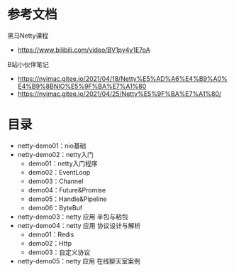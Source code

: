 # 参考文档
黑马Netty课程
- https://www.bilibili.com/video/BV1py4y1E7oA

B站小伙伴笔记
- https://nyimac.gitee.io/2021/04/18/Netty%E5%AD%A6%E4%B9%A0%E4%B9%8BNIO%E5%9F%BA%E7%A1%80
- https://nyimac.gitee.io/2021/04/25/Netty%E5%9F%BA%E7%A1%80/

# 目录
- netty-demo01：nio基础
- netty-demo02：netty入门
    - demo01：netty入门程序
    - demo02：EventLoop
    - demo03：Channel
    - demo04：Future&Promise
    - demo05：Handle&Pipeline
    - demo06：ByteBuf
- netty-demo03：netty 应用 半包与粘包
- netty-demo04：netty 应用 协议设计与解析
    - demo01：Redis
    - demo02：Http
    - demo03：自定义协议
- netty-demo05：netty 应用 在线聊天室案例
